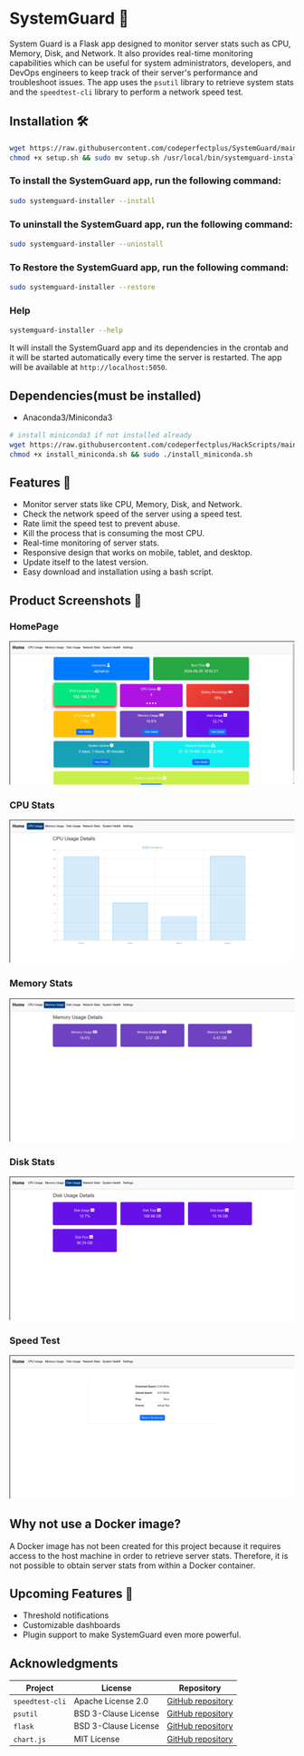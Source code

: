 # SystemGuard 💂

System Guard is a Flask app designed to monitor server stats such as CPU, Memory, Disk, and Network. It also provides real-time monitoring capabilities which can be useful for system administrators, developers, and DevOps engineers to keep track of their server's performance and troubleshoot issues. The app uses the `psutil` library to retrieve system stats and the `speedtest-cli` library to perform a network speed test.

## Installation 🛠️

```bash
wget https://raw.githubusercontent.com/codeperfectplus/SystemGuard/main/setup.sh
chmod +x setup.sh && sudo mv setup.sh /usr/local/bin/systemguard-installer
```

### To install the SystemGuard app, run the following command:

```bash
sudo systemguard-installer --install
```

### To uninstall the SystemGuard app, run the following command:

```bash
sudo systemguard-installer --uninstall
```

### To Restore the SystemGuard app, run the following command:

```bash
sudo systemguard-installer --restore
```

### Help
    
```bash
systemguard-installer --help
```


It will install the SystemGuard app and its dependencies in the crontab and it will be started automatically every time the server is restarted. The app will be available at `http://localhost:5050`.

## Dependencies(must be installed)

- Anaconda3/Miniconda3

```bash
# install miniconda3 if not installed already
wget https://raw.githubusercontent.com/codeperfectplus/HackScripts/main/setup/install_miniconda.sh
chmod +x install_miniconda.sh && sudo ./install_miniconda.sh
```

## Features 🚀

- Monitor server stats like CPU, Memory, Disk, and Network.
- Check the network speed of the server using a speed test.
- Rate limit the speed test to prevent abuse.
- Kill the process that is consuming the most CPU.
- Real-time monitoring of server stats.
- Responsive design that works on mobile, tablet, and desktop.
- Update itself to the latest version.
- Easy download and installation using a bash script.


## Product Screenshots 📸

### HomePage

![HomePage](/src/static/images/dashboard.png)

### CPU Stats

![CPU Stats](/src/static/images/cpu.png)

### Memory Stats

![Memory Stats](/src/static/images/memory.png)

### Disk Stats

![Disk Stats](/src/static/images/disk.png)

### Speed Test

![Speed Test](/src/static/images/speedtest.png)

## Why not use a Docker image?

A Docker image has not been created for this project because it requires access to the host machine in order to retrieve server stats. Therefore, it is not possible to obtain server stats from within a Docker container.

## Upcoming Features 📅

- Threshold notifications
- Customizable dashboards
- Plugin support to make SystemGuard even more powerful.

## Acknowledgments

| Project        | License             | Repository                                      |
| -------------- | ------------------- | ----------------------------------------------- |
| `speedtest-cli`| Apache License 2.0  | [GitHub repository](https://github.com/sivel/speedtest-cli) |
| `psutil`       | BSD 3-Clause License| [GitHub repository](https://github.com/giampaolo/psutil) |
| `flask`        | BSD 3-Clause License| [GitHub repository](https://github.com/pallets/flask) |
| `chart.js`     | MIT License         | [GitHub repository](https://github.com/chartjs/Chart.js) |

